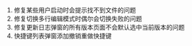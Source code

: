 1. 修复某些用户启动时会提示找不到文件的问题
2. 修复切换多行编辑模式时偶尔会切换失败的问题
3. 修复更新日志弹窗的所有版本页面不会默认选中当前版本的问题
4. 快捷键列表弹窗添加撤销重做快捷键
